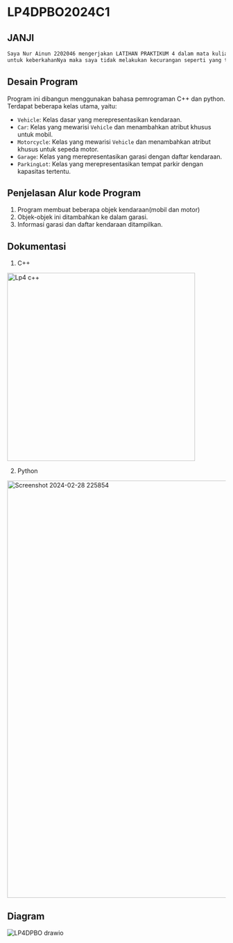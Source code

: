 # LP4DPBO2024C1
## JANJI 
```bash
Saya Nur Ainun 2202046 mengerjakan LATIHAN PRAKTIKUM 4 dalam mata kuliah Desain dan Pemrograman Berorientasi Objek 
untuk keberkahanNya maka saya tidak melakukan kecurangan seperti yang telah dispesifikasikan. Aamiin. 

```

## Desain Program 
Program ini dibangun menggunakan bahasa pemrograman C++ dan python. Terdapat beberapa kelas utama, yaitu:
- `Vehicle`: Kelas dasar yang merepresentasikan kendaraan.
- `Car`: Kelas yang mewarisi `Vehicle` dan menambahkan atribut khusus untuk mobil.
- `Motorcycle`: Kelas yang mewarisi `Vehicle` dan menambahkan atribut khusus untuk sepeda motor.
- `Garage`: Kelas yang merepresentasikan garasi dengan daftar kendaraan.
- `ParkingLot`: Kelas yang merepresentasikan tempat parkir dengan kapasitas tertentu.



## Penjelasan Alur kode Program
1. Program membuat beberapa objek kendaraan(mobil dan motor)
2. Objek-objek ini ditambahkan ke dalam garasi.
3. Informasi garasi dan daftar kendaraan ditampilkan.


## Dokumentasi
1. C++ 
<img width="433" alt="Lp4 c++" src="https://github.com/Nurainunlubis/LP4DPBO2024C1/assets/113582460/39f6e7c9-d254-4b55-90b4-957eff39f8a6">

2. Python
<img width="960" alt="Screenshot 2024-02-28 225854" src="https://github.com/Nurainunlubis/LP4DPBO2024C1/assets/113582460/6e688789-0689-4eb7-8806-002bc104374e">

## Diagram 
![LP4DPBO drawio](https://github.com/Nurainunlubis/LP4DPBO2024C1/assets/113582460/7fe61327-b287-4a63-8b81-4521cdbe59f6)

